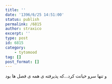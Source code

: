 ```yaml
---
title: ''
date: '1396/6/25 14:51:00'
status: publish
permalink: /6815
author: straxico
excerpt: ''
type: post
id: 6815
category:
    - tytomood
tag: []
post_format: []
---
```

و تنها سرو خیانت کرد…که پذیرفته ی همه ی فصل ها بود
